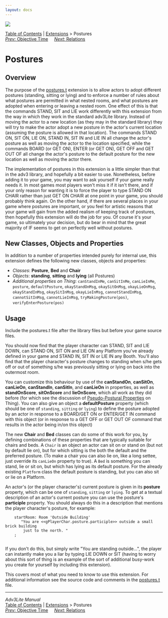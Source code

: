 ```yaml
---
layout: docs
---
```



<img src="../../docs/manual/topbar.jpg" data-border="0" />





<a href="../../docs/manual/toc.html" class="nav">Table of Contents</a> \|
<a href="../../docs/manual/extensions.html" class="nav">Extensions</a> \>
Postures  
<span class="navnp"><a href="objtime.html" class="nav"><em>Prev:</em> Objective Time</a>
    <a href="relations.html" class="nav"><em>Next:</em> Relations</a>    
</span>





# Postures

## Overview

The purpose of the [postures.t](../postures.t) extension is to allow
actors to adopt different postures (standing, sitting or lying) and to
enforce a number of rules about what postures are permitted in what
nested rooms, and what postures are adopted when entering or leaving a
nested room. One effect of this is that the commands STAND, SIT and LIE
work differently with this extension from the way in which they work in
the standard adv3Lite library. Instead of moving the actor to a new
location (as they may in the standard library) they will try to make the
actor adopt a new posture in the actor's current location (assuming the
posture is allowed in that location). The commands STAND ON, SIT ON, LIE
ON, STAND IN, SIT IN and LIE IN all change the actor's posture as well
as moving the actor to the location specified, while the commands BOARD
(or GET ON), ENTER (or GET ON), GET OFF and GET OUT OF all change the
actor's posture to the default posture for the new location as well as
moving the actor there.

The implementation of postures in this extension is a little simpler
than that in the adv3 library, and hopefully a bit easier to use.
Nonetheless, before adding it to your game, you may want to ask yourself
if your game really needs it. In most games most players won't miss it
if it isn't there, and if your only reason for wanting it is to force
the player to type STAND ON CHAIR rather than just GET ON CHAIR at one
point in your game, you should probably think again. On the other hand,
if there are several places in your game where postures are important,
or you feel for artistic reasons that your game will gain from the added
realism of keeping track of postures, then hopefully this extension will
do the job for you. Of course it's your game, so ultimately your
decision, but do bear in mind that the great majority of IF seems to get
on perfectly well without postures.

  
<span id="classes"></span>

## New Classes, Objects and Properties

In addition to a number of properties intended purely for internal use,
this extension defines the following new classes, objects and
properties:

- *Classes*: **Posture**, **Bed** and **Chair**
- *Objects*: **standing**, **sitting** and **lying** (all Postures)
- *Additional properties on Thing*:
  `canStandInMe`,
  `canSitInMe`,
  `canLieInMe`,
  `posture`,
  `defaultPosture`,
  `okayStandOnMsg`,
  `okaySitOnMsg`,
  `okayLieOnMsg`,
  `okayStandInMsg`,
  `okaySitInMsg`,
  `okayLieInMsg`,
  `cannotStandInMsg`,
  `cannotSitInMsg`,
  `cannotLieInMsg`,
  `tryMakingPosture(pos)`,
  `verifyEnterPosture(pos)`

  
<span id="usage"></span>

## Usage

Include the postures.t file after the library files but before your game
source files.

You should now find that the player character can STAND, SIT and LIE
DOWN, can STAND ON, SIT ON and LIE ON any Platform you've already
defined in your game and STAND IN, SIT IN or LIE IN any Booth. You'll
also find that the player character's posture changes to standing when
s/he gets off or out of something s/he was previously sitting or lying
on back into the outermost room.

You can customize this behaviour by use of the **canStandOn**,
**canSitOn**, **canLieOn**, **canStandIn**, **canSitIn**, and
**canLieOn** in properties, as well as **standOnScore**, **sitOnScore**
and **lieOnScore**, which all work as they did before (for which see the
discussion of [Pseudo-Postural
Properties](../../docs/manual/thing.html#posture) on Thing). You can also
give an object a **defaultPosture** property (which should be one of
`standing`, `sitting` or
`lying`) to define the posture adopted by an
actor in response to a BOARD/GET ON or ENTER/GET IN command with this
object (or in response to a GET OFF or GET OUT OF command that results
in the actor being in/on this object)

The new **Chair** and **Bed** classes can do some of this work for you,
by defining combinations of these properties that are typically suitable
for chairs and beds. A `Chair` is an object an
actor can sit on or stand on (but not by default lie on), but for which
sitting is the both the default and the preferred posture. (To make a
chair you can also lie on, like a long settee, just override its
`canLieOn` property to true). A
`Bed` is something you can stand, lie or sit on,
but which has lying as its default posture. For the already existing
`Platform` class the default posture is
standing, but you can also sit or lie on a Platform.

An actor's (or the player character's) current posture is given in its
**posture** property, which can be one of
`standing`, `sitting` or
`lying`. To get at a textual description of an
actor's current posture you can use the posture's **participle**
property. You should always do this in a description that mentions the
player character's posture, for example:

```
    startRoom: Room 'Outside Building'
       "You are <<gPlayerChar.posture.participle>> outside a small brick building
        just to the north. "
    ;
     
```

If you don't do this, but simply write "You are standing outside...",
the player can instantly make you a liar by typing LIE DOWN or SIT
(having to worry about this sort of thing is an example of the sort of
additional busy-work you create for yourself by including this
extension).

This covers most of what you need to know to use this extension. For
additional information see the source code and comments in the
[postures.t](../postures.t) file.



------------------------------------------------------------------------



*Adv3Lite Manual*  
<a href="../../docs/manual/toc.html" class="nav">Table of Contents</a> \|
<a href="../../docs/manual/extensions.html" class="nav">Extensions</a> \>
Postures  
<span class="navnp"><a href="objtime.html" class="nav"><em>Prev:</em> Objective Time</a>
    <a href="relations.html" class="nav"><em>Next:</em> Relations</a>    
</span>


